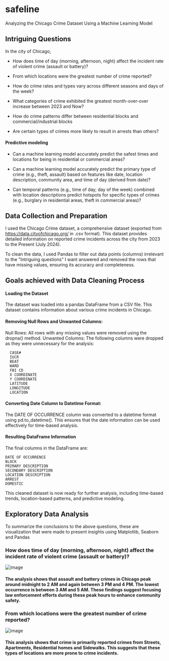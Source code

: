 # safeline
Analyzing the Chicago Crime Dataset Using a Machine Learning Model

## Intriguing Questions

In the city of Chicago,

* How does time of day (morning, afternoon, night) affect the incident rate of violent crime (assault or battery)?

* From which locations were the greatest number of crime reported?
  
* How do crime rates and types vary across different seasons and days of the week?

* What categories of crime exhibited the greatest month-over-over increase between 2023 and Now?

* How do crime patterns differ between residential blocks and commercial/industrial blocks

* Are certain types of crimes more likely to result in arrests than others?

#### Predictive modeling

* Can a machine learning model accurately predict the safest times and locations for being in residential or commercial areas?

* Can a machine learning model accurately predict the primary type of crime (e.g., theft, assault) based on features like date, location description, community area, and time of day (derived from date)?

* Can temporal patterns (e.g., time of day, day of the week) combined with location descriptions predict hotspots for specific types of crimes (e.g., burglary in residential areas, theft in commercial areas)?

## Data Collection and Preparation

I used the Chicago Crime dataset, a comprehensive dataset (exported from https://data.cityofchicago.org/ in .csv format). This dataset provides detailed information on reported crime incidents across the city from 2023 to the Present (July 2024). 

To clean the data, I used Pandas to filter out data points (columns) irrelevant to the "Intriguing questions" I want answered and removed the rows that have missing values, ensuring its accuracy and completeness. 

## Goals achieved with Data Cleaning Process

#### Loading the Dataset
The dataset was loaded into a pandas DataFrame from a CSV file. This dataset contains information about various crime incidents in Chicago.

#### Removing Null Rows and Unwanted Columns:
Null Rows: All rows with any missing values were removed using the dropna() method.
Unwanted Columns: The following columns were dropped as they were unnecessary for the analysis:

      CASE#
      IUCR
      BEAT
      WARD
      FBI CD
      X COORDINATE
      Y COORDINATE
      LATITUDE
      LONGITUDE
      LOCATION
            

#### Converting Date Column to Datetime Format:
The DATE OF OCCURRENCE column was converted to a datetime format using pd.to_datetime(). This ensures that the date information can be used effectively for time-based analysis.

#### Resulting DataFrame Information
The final columns in the DataFrame are:

    DATE OF OCCURRENCE
    BLOCK
    PRIMARY DESCRIPTION
    SECONDARY DESCRIPTION
    LOCATION DESCRIPTION
    ARREST
    DOMESTIC
    

This cleaned dataset is now ready for further analysis, including time-based trends, location-based patterns, and predictive modeling.


## Exploratory Data Analysis

To summarize the conclusions to the above questions, these are visualization that were made to present insights using Matplotlib, Seaborn and Pandas

### How does time of day (morning, afternoon, night) affect the incident rate of violent crime (assault or battery)?

![image](https://github.com/user-attachments/assets/4118bdbf-8a20-412e-aa14-8ff0e979b3ba)

#### The analysis shows that assault and battery crimes in Chicago peak around midnight to 2 AM and again between 3 PM and 4 PM. The lowest occurrence is between 3 AM and 5 AM. These findings suggest focusing law enforcement efforts during these peak hours to enhance community safety.

### From which locations were the greatest number of crime reported?

![image](https://github.com/user-attachments/assets/e02907e6-3849-4df1-8b91-dd990bcbb58e)

#### This analysis shows that crime is primarily reported crimes from Streets, Apartments, Residential homes and Sidewalks. This suggests that these types of locations are more prone to crime incidents.



